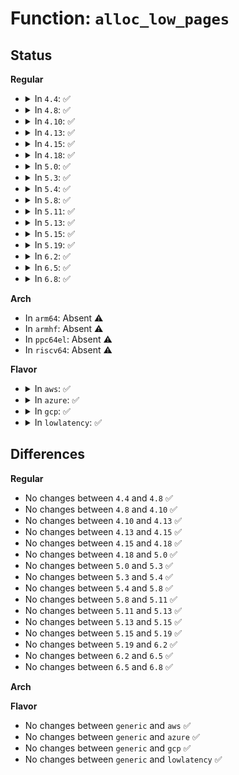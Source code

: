 # Function: <code>alloc_low_pages</code>

## Status
<b>Regular</b>
<ul>
<li>
<details>
<summary>In <code>4.4</code>: ✅</summary>

```c
void *alloc_low_pages(unsigned int num);
```

**Collision:** Unique Global

**Inline:** No

**Transformation:** False

**Instances:**

```
In arch/x86/mm/init.c (ffffffff81818720)
Location: arch/x86/mm/init.c:83
Inline: False
Direct callers:
  - arch/x86/mm/init_64.c:phys_pmd_init
  - arch/x86/mm/init_64.c:phys_pud_init
  - arch/x86/mm/init_64.c:kernel_physical_mapping_init
```
**Symbols:**

```
ffffffff81818720-ffffffff8181885e: alloc_low_pages (STB_GLOBAL)
```
</details>
</li>
<li>
<details>
<summary>In <code>4.8</code>: ✅</summary>

```c
void *alloc_low_pages(unsigned int num);
```

**Collision:** Unique Global

**Inline:** No

**Transformation:** False

**Instances:**

```
In arch/x86/mm/init.c (ffffffff81892260)
Location: arch/x86/mm/init.c:84
Inline: False
Direct callers:
  - arch/x86/mm/init_64.c:kernel_physical_mapping_init
  - arch/x86/mm/init_64.c:phys_pud_init
  - arch/x86/mm/init_64.c:phys_pmd_init
  - arch/x86/mm/kaslr.c:init_trampoline
```
**Symbols:**

```
ffffffff81892260-ffffffff81892390: alloc_low_pages (STB_GLOBAL)
```
</details>
</li>
<li>
<details>
<summary>In <code>4.10</code>: ✅</summary>

```c
void *alloc_low_pages(unsigned int num);
```

**Collision:** Unique Global

**Inline:** No

**Transformation:** False

**Instances:**

```
In arch/x86/mm/init.c (ffffffff818c6b80)
Location: arch/x86/mm/init.c:84
Inline: False
Direct callers:
  - arch/x86/mm/init_64.c:kernel_physical_mapping_init
  - arch/x86/mm/init_64.c:phys_pud_init
  - arch/x86/mm/init_64.c:phys_pmd_init
  - arch/x86/mm/kaslr.c:init_trampoline
```
**Symbols:**

```
ffffffff818c6b80-ffffffff818c6cb0: alloc_low_pages (STB_GLOBAL)
```
</details>
</li>
<li>
<details>
<summary>In <code>4.13</code>: ✅</summary>

```c
void *alloc_low_pages(unsigned int num);
```

**Collision:** Unique Global

**Inline:** No

**Transformation:** False

**Instances:**

```
In arch/x86/mm/init.c (ffffffff818fe2e0)
Location: arch/x86/mm/init.c:85
Inline: False
Direct callers:
  - arch/x86/mm/init_64.c:kernel_physical_mapping_init
  - arch/x86/mm/init_64.c:phys_pud_init
  - arch/x86/mm/init_64.c:phys_pmd_init
  - arch/x86/mm/kaslr.c:init_trampoline
```
**Symbols:**

```
ffffffff818fe2e0-ffffffff818fe410: alloc_low_pages (STB_GLOBAL)
```
</details>
</li>
<li>
<details>
<summary>In <code>4.15</code>: ✅</summary>

```c
void *alloc_low_pages(unsigned int num);
```

**Collision:** Unique Global

**Inline:** No

**Transformation:** False

**Instances:**

```
In arch/x86/mm/init.c (ffffffff81988410)
Location: arch/x86/mm/init.c:87
Inline: False
Direct callers:
  - arch/x86/mm/init_64.c:kernel_physical_mapping_init
  - arch/x86/mm/init_64.c:phys_pud_init
  - arch/x86/mm/init_64.c:phys_pmd_init
  - arch/x86/mm/kaslr.c:init_trampoline
```
**Symbols:**

```
ffffffff81988410-ffffffff81988540: alloc_low_pages (STB_GLOBAL)
```
</details>
</li>
<li>
<details>
<summary>In <code>4.18</code>: ✅</summary>

```c
void *alloc_low_pages(unsigned int num);
```

**Collision:** Unique Global

**Inline:** No

**Transformation:** False

**Instances:**

```
In arch/x86/mm/init.c (ffffffff819e4dd0)
Location: arch/x86/mm/init.c:89
Inline: False
Direct callers:
  - arch/x86/mm/init_64.c:kernel_physical_mapping_init
  - arch/x86/mm/init_64.c:phys_pud_init
  - arch/x86/mm/init_64.c:phys_pmd_init
  - arch/x86/mm/kaslr.c:init_trampoline
```
**Symbols:**

```
ffffffff819e4dd0-ffffffff819e4f0a: alloc_low_pages (STB_GLOBAL)
```
</details>
</li>
<li>
<details>
<summary>In <code>5.0</code>: ✅</summary>

```c
void *alloc_low_pages(unsigned int num);
```

**Collision:** Unique Global

**Inline:** No

**Transformation:** False

**Instances:**

```
In arch/x86/mm/init.c (ffffffff81a1ff90)
Location: arch/x86/mm/init.c:88
Inline: False
Direct callers:
  - arch/x86/mm/init_64.c:kernel_physical_mapping_init
  - arch/x86/mm/init_64.c:phys_pud_init
  - arch/x86/mm/init_64.c:phys_pmd_init
  - arch/x86/mm/kaslr.c:init_trampoline
```
**Symbols:**

```
ffffffff81a1ff90-ffffffff81a20128: alloc_low_pages (STB_GLOBAL)
```
</details>
</li>
<li>
<details>
<summary>In <code>5.3</code>: ✅</summary>

```c
void *alloc_low_pages(unsigned int num);
```

**Collision:** Unique Global

**Inline:** No

**Transformation:** False

**Instances:**

```
In arch/x86/mm/init.c (ffffffff81a90720)
Location: arch/x86/mm/init.c:91
Inline: False
Direct callers:
  - arch/x86/mm/init_64.c:__kernel_physical_mapping_init
  - arch/x86/mm/init_64.c:phys_pud_init
  - arch/x86/mm/init_64.c:phys_pmd_init
  - arch/x86/mm/kaslr.c:init_trampoline
```
**Symbols:**

```
ffffffff81a90720-ffffffff81a908b5: alloc_low_pages (STB_GLOBAL)
```
</details>
</li>
<li>
<details>
<summary>In <code>5.4</code>: ✅</summary>

```c
void *alloc_low_pages(unsigned int num);
```

**Collision:** Unique Global

**Inline:** No

**Transformation:** False

**Instances:**

```
In arch/x86/mm/init.c (ffffffff81ac7aa0)
Location: arch/x86/mm/init.c:91
Inline: False
Direct callers:
  - arch/x86/mm/init_64.c:__kernel_physical_mapping_init
  - arch/x86/mm/init_64.c:phys_pud_init
  - arch/x86/mm/init_64.c:phys_pmd_init
  - arch/x86/mm/kaslr.c:init_trampoline
```
**Symbols:**

```
ffffffff81ac7aa0-ffffffff81ac7c35: alloc_low_pages (STB_GLOBAL)
```
</details>
</li>
<li>
<details>
<summary>In <code>5.8</code>: ✅</summary>

```c
void *alloc_low_pages(unsigned int num);
```

**Collision:** Unique Global

**Inline:** No

**Transformation:** False

**Instances:**

```
In arch/x86/mm/init.c (ffffffff81bc05a0)
Location: arch/x86/mm/init.c:113
Inline: False
Direct callers:
  - arch/x86/mm/init_64.c:__kernel_physical_mapping_init
  - arch/x86/mm/init_64.c:phys_p4d_init
  - arch/x86/mm/init_64.c:phys_pud_init
  - arch/x86/mm/init_64.c:phys_pmd_init
  - arch/x86/mm/kaslr.c:init_trampoline_kaslr
  - arch/x86/mm/kaslr.c:init_trampoline_kaslr
```
**Symbols:**

```
ffffffff81bc05a0-ffffffff81bc071d: alloc_low_pages (STB_GLOBAL)
```
</details>
</li>
<li>
<details>
<summary>In <code>5.11</code>: ✅</summary>

```c
void *alloc_low_pages(unsigned int num);
```

**Collision:** Unique Global

**Inline:** No

**Transformation:** False

**Instances:**

```
In arch/x86/mm/init.c (ffffffff81c39620)
Location: arch/x86/mm/init.c:114
Inline: False
Direct callers:
  - arch/x86/mm/init_64.c:__kernel_physical_mapping_init
  - arch/x86/mm/init_64.c:phys_p4d_init
  - arch/x86/mm/init_64.c:phys_pud_init
  - arch/x86/mm/init_64.c:phys_pmd_init
  - arch/x86/mm/kaslr.c:init_trampoline_kaslr
  - arch/x86/mm/kaslr.c:init_trampoline_kaslr
```
**Symbols:**

```
ffffffff81c39620-ffffffff81c397a7: alloc_low_pages (STB_GLOBAL)
```
</details>
</li>
<li>
<details>
<summary>In <code>5.13</code>: ✅</summary>

```c
void *alloc_low_pages(unsigned int num);
```

**Collision:** Unique Global

**Inline:** No

**Transformation:** False

**Instances:**

```
In arch/x86/mm/init.c (ffffffff81c2bac0)
Location: arch/x86/mm/init.c:114
Inline: False
Direct callers:
  - arch/x86/mm/init_64.c:__kernel_physical_mapping_init
  - arch/x86/mm/init_64.c:phys_p4d_init
  - arch/x86/mm/init_64.c:phys_pud_init
  - arch/x86/mm/init_64.c:phys_pmd_init
  - arch/x86/mm/kaslr.c:init_trampoline_kaslr
  - arch/x86/mm/kaslr.c:init_trampoline_kaslr
```
**Symbols:**

```
ffffffff81c2bac0-ffffffff81c2bc41: alloc_low_pages (STB_GLOBAL)
```
</details>
</li>
<li>
<details>
<summary>In <code>5.15</code>: ✅</summary>

```c
void *alloc_low_pages(unsigned int num);
```

**Collision:** Unique Global

**Inline:** No

**Transformation:** False

**Instances:**

```
In arch/x86/mm/init.c (ffffffff81d4a1b0)
Location: arch/x86/mm/init.c:114
Inline: False
Direct callers:
  - arch/x86/mm/init_64.c:__kernel_physical_mapping_init
  - arch/x86/mm/init_64.c:phys_p4d_init
  - arch/x86/mm/init_64.c:phys_pud_init
  - arch/x86/mm/init_64.c:phys_pmd_init
  - arch/x86/mm/kaslr.c:init_trampoline_kaslr
  - arch/x86/mm/kaslr.c:init_trampoline_kaslr
```
**Symbols:**

```
ffffffff81d4a1b0-ffffffff81d4a358: alloc_low_pages (STB_GLOBAL)
```
</details>
</li>
<li>
<details>
<summary>In <code>5.19</code>: ✅</summary>

```c
void *alloc_low_pages(unsigned int num);
```

**Collision:** Unique Global

**Inline:** No

**Transformation:** False

**Instances:**

```
In arch/x86/mm/init.c (ffffffff81f197c0)
Location: arch/x86/mm/init.c:123
Inline: False
Direct callers:
  - arch/x86/mm/init_64.c:__kernel_physical_mapping_init
  - arch/x86/mm/init_64.c:phys_p4d_init
  - arch/x86/mm/init_64.c:phys_pud_init
  - arch/x86/mm/init_64.c:phys_pmd_init
  - arch/x86/mm/kaslr.c:init_trampoline_kaslr
  - arch/x86/mm/kaslr.c:init_trampoline_kaslr
```
**Symbols:**

```
ffffffff81f197c0-ffffffff81f19980: alloc_low_pages (STB_GLOBAL)
```
</details>
</li>
<li>
<details>
<summary>In <code>6.2</code>: ✅</summary>

```c
void *alloc_low_pages(unsigned int num);
```

**Collision:** Unique Global

**Inline:** No

**Transformation:** False

**Instances:**

```
In arch/x86/mm/init.c (ffffffff820c1390)
Location: arch/x86/mm/init.c:124
Inline: False
Direct callers:
  - arch/x86/mm/init_64.c:__kernel_physical_mapping_init
  - arch/x86/mm/init_64.c:phys_p4d_init
  - arch/x86/mm/init_64.c:phys_pud_init
  - arch/x86/mm/init_64.c:phys_pmd_init
  - arch/x86/mm/kaslr.c:init_trampoline_kaslr
  - arch/x86/mm/kaslr.c:init_trampoline_kaslr
```
**Symbols:**

```
ffffffff820c1390-ffffffff820c1550: alloc_low_pages (STB_GLOBAL)
```
</details>
</li>
<li>
<details>
<summary>In <code>6.5</code>: ✅</summary>

```c
void *alloc_low_pages(unsigned int num);
```

**Collision:** Unique Global

**Inline:** No

**Transformation:** False

**Instances:**

```
In arch/x86/mm/init.c (ffffffff82145060)
Location: arch/x86/mm/init.c:125
Inline: False
Direct callers:
  - arch/x86/mm/init_64.c:__kernel_physical_mapping_init
  - arch/x86/mm/init_64.c:phys_p4d_init
  - arch/x86/mm/init_64.c:phys_pud_init
  - arch/x86/mm/init_64.c:phys_pmd_init
  - arch/x86/mm/kaslr.c:init_trampoline_kaslr
  - arch/x86/mm/kaslr.c:init_trampoline_kaslr
```
**Symbols:**

```
ffffffff82145060-ffffffff82145220: alloc_low_pages (STB_GLOBAL)
```
</details>
</li>
<li>
<details>
<summary>In <code>6.8</code>: ✅</summary>

```c
void *alloc_low_pages(unsigned int num);
```

**Collision:** Unique Global

**Inline:** No

**Transformation:** False

**Instances:**

```
In arch/x86/mm/init.c (ffffffff82227780)
Location: arch/x86/mm/init.c:124
Inline: False
Direct callers:
  - arch/x86/mm/init_64.c:__kernel_physical_mapping_init
  - arch/x86/mm/init_64.c:phys_p4d_init
  - arch/x86/mm/init_64.c:phys_pud_init
  - arch/x86/mm/init_64.c:phys_pmd_init
  - arch/x86/mm/kaslr.c:init_trampoline_kaslr
  - arch/x86/mm/kaslr.c:init_trampoline_kaslr
```
**Symbols:**

```
ffffffff82227780-ffffffff82227940: alloc_low_pages (STB_GLOBAL)
```
</details>
</li>
</ul>
<b>Arch</b>
<ul>
<li>
In <code>arm64</code>: Absent ⚠️
</li>
<li>
In <code>armhf</code>: Absent ⚠️
</li>
<li>
In <code>ppc64el</code>: Absent ⚠️
</li>
<li>
In <code>riscv64</code>: Absent ⚠️
</li>
</ul>
<b>Flavor</b>
<ul>
<li>
<details>
<summary>In <code>aws</code>: ✅</summary>

```c
void *alloc_low_pages(unsigned int num);
```

**Collision:** Unique Global

**Inline:** No

**Transformation:** False

**Instances:**

```
In arch/x86/mm/init.c (ffffffff81a66910)
Location: arch/x86/mm/init.c:91
Inline: False
Direct callers:
  - arch/x86/mm/init_64.c:__kernel_physical_mapping_init
  - arch/x86/mm/init_64.c:phys_pud_init
  - arch/x86/mm/init_64.c:phys_pmd_init
  - arch/x86/mm/kaslr.c:init_trampoline
```
**Symbols:**

```
ffffffff81a66910-ffffffff81a66aa5: alloc_low_pages (STB_GLOBAL)
```
</details>
</li>
<li>
<details>
<summary>In <code>azure</code>: ✅</summary>

```c
void *alloc_low_pages(unsigned int num);
```

**Collision:** Unique Global

**Inline:** No

**Transformation:** False

**Instances:**

```
In arch/x86/mm/init.c (ffffffff81a233d0)
Location: arch/x86/mm/init.c:91
Inline: False
Direct callers:
  - arch/x86/mm/init_64.c:__kernel_physical_mapping_init
  - arch/x86/mm/init_64.c:phys_pud_init
  - arch/x86/mm/init_64.c:phys_pmd_init
  - arch/x86/mm/kaslr.c:init_trampoline
```
**Symbols:**

```
ffffffff81a233d0-ffffffff81a23565: alloc_low_pages (STB_GLOBAL)
```
</details>
</li>
<li>
<details>
<summary>In <code>gcp</code>: ✅</summary>

```c
void *alloc_low_pages(unsigned int num);
```

**Collision:** Unique Global

**Inline:** No

**Transformation:** False

**Instances:**

```
In arch/x86/mm/init.c (ffffffff81ad2d20)
Location: arch/x86/mm/init.c:91
Inline: False
Direct callers:
  - arch/x86/mm/init_64.c:__kernel_physical_mapping_init
  - arch/x86/mm/init_64.c:phys_pud_init
  - arch/x86/mm/init_64.c:phys_pmd_init
  - arch/x86/mm/kaslr.c:init_trampoline
```
**Symbols:**

```
ffffffff81ad2d20-ffffffff81ad2eb5: alloc_low_pages (STB_GLOBAL)
```
</details>
</li>
<li>
<details>
<summary>In <code>lowlatency</code>: ✅</summary>

```c
void *alloc_low_pages(unsigned int num);
```

**Collision:** Unique Global

**Inline:** No

**Transformation:** False

**Instances:**

```
In arch/x86/mm/init.c (ffffffff81adf220)
Location: arch/x86/mm/init.c:91
Inline: False
Direct callers:
  - arch/x86/mm/init_64.c:__kernel_physical_mapping_init
  - arch/x86/mm/init_64.c:phys_pud_init
  - arch/x86/mm/init_64.c:phys_pmd_init
  - arch/x86/mm/kaslr.c:init_trampoline
```
**Symbols:**

```
ffffffff81adf220-ffffffff81adf3b5: alloc_low_pages (STB_GLOBAL)
```
</details>
</li>
</ul>

## Differences
<b>Regular</b>
<ul>
<li>
No changes between <code>4.4</code> and <code>4.8</code> ✅
</li>
<li>
No changes between <code>4.8</code> and <code>4.10</code> ✅
</li>
<li>
No changes between <code>4.10</code> and <code>4.13</code> ✅
</li>
<li>
No changes between <code>4.13</code> and <code>4.15</code> ✅
</li>
<li>
No changes between <code>4.15</code> and <code>4.18</code> ✅
</li>
<li>
No changes between <code>4.18</code> and <code>5.0</code> ✅
</li>
<li>
No changes between <code>5.0</code> and <code>5.3</code> ✅
</li>
<li>
No changes between <code>5.3</code> and <code>5.4</code> ✅
</li>
<li>
No changes between <code>5.4</code> and <code>5.8</code> ✅
</li>
<li>
No changes between <code>5.8</code> and <code>5.11</code> ✅
</li>
<li>
No changes between <code>5.11</code> and <code>5.13</code> ✅
</li>
<li>
No changes between <code>5.13</code> and <code>5.15</code> ✅
</li>
<li>
No changes between <code>5.15</code> and <code>5.19</code> ✅
</li>
<li>
No changes between <code>5.19</code> and <code>6.2</code> ✅
</li>
<li>
No changes between <code>6.2</code> and <code>6.5</code> ✅
</li>
<li>
No changes between <code>6.5</code> and <code>6.8</code> ✅
</li>
</ul>
<b>Arch</b>
<ul>
</ul>
<b>Flavor</b>
<ul>
<li>
No changes between <code>generic</code> and <code>aws</code> ✅
</li>
<li>
No changes between <code>generic</code> and <code>azure</code> ✅
</li>
<li>
No changes between <code>generic</code> and <code>gcp</code> ✅
</li>
<li>
No changes between <code>generic</code> and <code>lowlatency</code> ✅
</li>
</ul>
